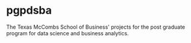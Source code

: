 # pgpdsba
The Texas McCombs School of Business' projects for the post graduate program for data science and business analytics. 
